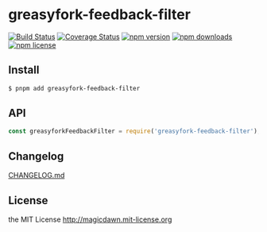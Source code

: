 # greasyfork-feedback-filter

> 

[![Build Status](https://img.shields.io/github/actions/workflow/status/magicdawn/greasyfork-feedback-filter/ci.yml?style=flat-square&branch=main)](https://github.com/magicdawn/greasyfork-feedback-filter/actions/workflows/ci.yml)
[![Coverage Status](https://img.shields.io/codecov/c/github/magicdawn/greasyfork-feedback-filter.svg?style=flat-square)](https://codecov.io/gh/magicdawn/greasyfork-feedback-filter)
[![npm version](https://img.shields.io/npm/v/greasyfork-feedback-filter.svg?style=flat-square)](https://www.npmjs.com/package/greasyfork-feedback-filter)
[![npm downloads](https://img.shields.io/npm/dm/greasyfork-feedback-filter.svg?style=flat-square)](https://www.npmjs.com/package/greasyfork-feedback-filter)
[![npm license](https://img.shields.io/npm/l/greasyfork-feedback-filter.svg?style=flat-square)](http://magicdawn.mit-license.org)

## Install

```sh
$ pnpm add greasyfork-feedback-filter
```

## API

```js
const greasyforkFeedbackFilter = require('greasyfork-feedback-filter');
```

## Changelog

[CHANGELOG.md](CHANGELOG.md)

## License

the MIT License http://magicdawn.mit-license.org
